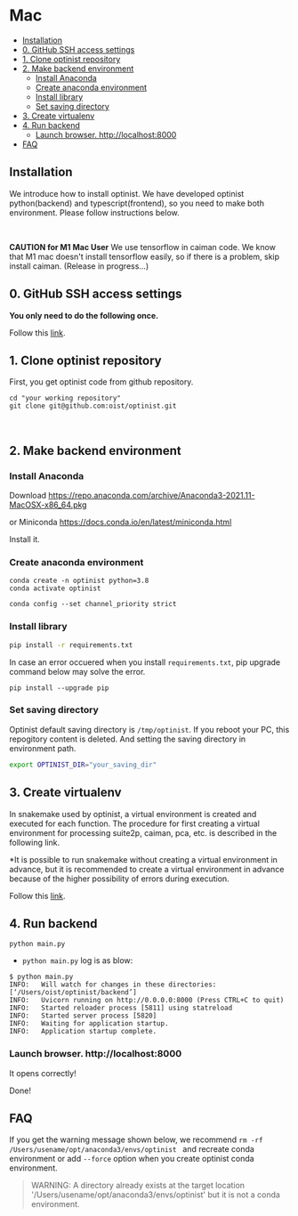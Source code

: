 Mac
=================

* [Installation](#installation)
* [0. GitHub SSH access settings](#0-github-ssh-access-settings)
* [1. Clone optinist repository](#1-clone-optinist-repository)
* [2. Make backend environment](#2-make-backend-environment)
   * [Install Anaconda](#install-anaconda)
   * [Create anaconda environment](#create-anaconda-environment)
   * [Install library](#install-library)
   * [Set saving directory](#set-saving-directory)
* [3. Create virtualenv](#3-create-virtualenv)
* [4. Run backend](#4-run-backend)
   * [Launch browser.  <a href="http://localhost:8000" rel="nofollow">http://localhost:8000</a>](#launch-browser--httplocalhost8000)
* [FAQ](#faq)

## Installation
We introduce how to install optinist.
We have developed optinist python(backend) and typescript(frontend), so you need to make both environment.
Please follow instructions below.

<br />

**CAUTION for M1 Mac User**
We use tensorflow in caiman code. We know that M1 mac doesn't install tensorflow easily, so if there is a problem, skip install caiman. (Release in progress…)

## 0. GitHub SSH access settings
**You only need to do the following once.**

Follow this [link](settings.md).

## 1. Clone optinist repository

First, you get optinist code from github repository.
```
cd "your working repository"
git clone git@github.com:oist/optinist.git
```
<br />

## 2. Make backend environment

### Install Anaconda
Download https://repo.anaconda.com/archive/Anaconda3-2021.11-MacOSX-x86_64.pkg

or Miniconda https://docs.conda.io/en/latest/miniconda.html

Install it.

### Create anaconda environment
```
conda create -n optinist python=3.8
conda activate optinist
```

```
conda config --set channel_priority strict
```

### Install library
```bash
pip install -r requirements.txt
```

In case an error occuered when you install ``` requirements.txt ```, pip upgrade command below may solve the error.
```
pip install --upgrade pip
```

### Set saving directory
Optinist default saving directory is `/tmp/optinist`. If you reboot your PC, this repogitory content is deleted. And setting the saving directory in environment path.
```bash
export OPTINIST_DIR="your_saving_dir"
```

## 3. Create virtualenv
In snakemake used by optinist, a virtual environment is created and executed for each function.
The procedure for first creating a virtual environment for processing suite2p, caiman, pca, etc. is described in the following link.

*It is possible to run snakemake without creating a virtual environment in advance, but it is recommended to create a virtual environment in advance because of the higher possibility of errors during execution.

Follow this [link](create_virtualenv.md).


## 4. Run backend
```
python main.py
```
- `python main.py` log is as blow:
```
$ python main.py
INFO:   Will watch for changes in these directories: [‘/Users/oist/optinist/backend’]
INFO:   Uvicorn running on http://0.0.0.0:8000 (Press CTRL+C to quit)
INFO:   Started reloader process [5811] using statreload
INFO:   Started server process [5820]
INFO:   Waiting for application startup.
INFO:   Application startup complete.
```
### Launch browser.  http://localhost:8000
It opens correctly!

Done!


## FAQ
If you get the warning message shown below, we recommend `rm -rf /Users/usename/opt/anaconda3/envs/optinist ` and recreate conda environment
or add `--force` option when you create optinist conda environment.
> WARNING: A directory already exists at the target location '/Users/usename/opt/anaconda3/envs/optinist' but it is not a conda environment.
